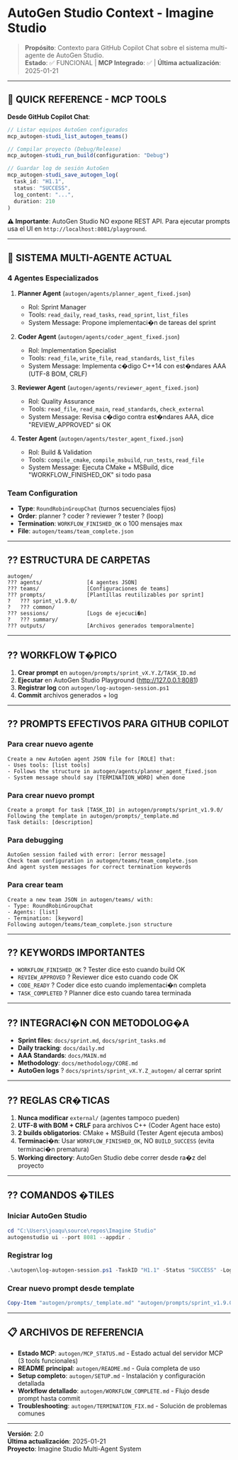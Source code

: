 ﻿# AutoGen Studio Context - Imagine Studio

> **Propósito**: Contexto para GitHub Copilot Chat sobre el sistema multi-agente de AutoGen Studio.  
> **Estado**: ✅ FUNCIONAL | **MCP Integrado**: ✅ | **Última actualización**: 2025-01-21

---

## 🚀 QUICK REFERENCE - MCP TOOLS

**Desde GitHub Copilot Chat**:
```typescript
// Listar equipos AutoGen configurados
mcp_autogen-studi_list_autogen_teams()

// Compilar proyecto (Debug/Release)
mcp_autogen-studi_run_build(configuration: "Debug")

// Guardar log de sesión AutoGen
mcp_autogen-studi_save_autogen_log(
  task_id: "H1.1",
  status: "SUCCESS",
  log_content: "...",
  duration: 210
)
```

**⚠️ Importante**: AutoGen Studio NO expone REST API. Para ejecutar prompts usa el UI en `http://localhost:8081/playground`.

---

## 🤖 SISTEMA MULTI-AGENTE ACTUAL

### **4 Agentes Especializados**

1. **Planner Agent** (`autogen/agents/planner_agent_fixed.json`)
   - Rol: Sprint Manager
   - Tools: `read_daily`, `read_tasks`, `read_sprint`, `list_files`
   - System Message: Propone implementaci�n de tareas del sprint

2. **Coder Agent** (`autogen/agents/coder_agent_fixed.json`)
   - Rol: Implementation Specialist
   - Tools: `read_file`, `write_file`, `read_standards`, `list_files`
   - System Message: Implementa c�digo C++14 con est�ndares AAA (UTF-8 BOM, CRLF)

3. **Reviewer Agent** (`autogen/agents/reviewer_agent_fixed.json`)
   - Rol: Quality Assurance
   - Tools: `read_file`, `read_main`, `read_standards`, `check_external`
   - System Message: Revisa c�digo contra est�ndares AAA, dice "REVIEW_APPROVED" si OK

4. **Tester Agent** (`autogen/agents/tester_agent_fixed.json`)
   - Rol: Build & Validation
   - Tools: `compile_cmake`, `compile_msbuild`, `run_tests`, `read_file`
   - System Message: Ejecuta CMake + MSBuild, dice "WORKFLOW_FINISHED_OK" si todo pasa

### **Team Configuration**

- **Type**: `RoundRobinGroupChat` (turnos secuenciales fijos)
- **Order**: planner ? coder ? reviewer ? tester ? (loop)
- **Termination**: `WORKFLOW_FINISHED_OK` o 100 mensajes max
- **File**: `autogen/teams/team_complete.json`

---

## ?? ESTRUCTURA DE CARPETAS

```
autogen/
??? agents/              [4 agentes JSON]
??? teams/               [Configuraciones de teams]
??? prompts/             [Plantillas reutilizables por sprint]
?   ??? sprint_v1.9.0/
?   ??? common/
??? sessions/            [Logs de ejecuci�n]
?   ??? summary/
??? outputs/             [Archivos generados temporalmente]
```

---

## ?? WORKFLOW T�PICO

1. **Crear prompt** en `autogen/prompts/sprint_vX.Y.Z/TASK_ID.md`
2. **Ejecutar** en AutoGen Studio Playground (http://127.0.0.1:8081)
3. **Registrar log** con `autogen/log-autogen-session.ps1`
4. **Commit** archivos generados + log

---

## ?? PROMPTS EFECTIVOS PARA GITHUB COPILOT

### **Para crear nuevo agente**
```
Create a new AutoGen agent JSON file for [ROLE] that:
- Uses tools: [list tools]
- Follows the structure in autogen/agents/planner_agent_fixed.json
- System message should say [TERMINATION_WORD] when done
```

### **Para crear nuevo prompt**
```
Create a prompt for task [TASK_ID] in autogen/prompts/sprint_v1.9.0/
Following the template in autogen/prompts/_template.md
Task details: [description]
```

### **Para debugging**
```
AutoGen session failed with error: [error message]
Check team configuration in autogen/teams/team_complete.json
And agent system messages for correct termination keywords
```

### **Para crear team**
```
Create a new team JSON in autogen/teams/ with:
- Type: RoundRobinGroupChat
- Agents: [list]
- Termination: [keyword]
Following autogen/teams/team_complete.json structure
```

---

## ?? KEYWORDS IMPORTANTES

- `WORKFLOW_FINISHED_OK` ? Tester dice esto cuando build OK
- `REVIEW_APPROVED` ? Reviewer dice esto cuando code OK
- `CODE_READY` ? Coder dice esto cuando implementaci�n completa
- `TASK_COMPLETED` ? Planner dice esto cuando tarea terminada

---

## ?? INTEGRACI�N CON METODOLOG�A

- **Sprint files**: `docs/sprint.md`, `docs/sprint_tasks.md`
- **Daily tracking**: `docs/daily.md`
- **AAA Standards**: `docs/MAIN.md`
- **Methodology**: `docs/methodology/CORE.md`
- **AutoGen logs** ? `docs/sprints/sprint_vX.Y.Z_autogen/` al cerrar sprint

---

## ?? REGLAS CR�TICAS

1. **Nunca modificar** `external/` (agentes tampoco pueden)
2. **UTF-8 with BOM + CRLF** para archivos C++ (Coder Agent hace esto)
3. **2 builds obligatorios**: CMake + MSBuild (Tester Agent ejecuta ambos)
4. **Terminaci�n**: Usar `WORKFLOW_FINISHED_OK`, NO `BUILD_SUCCESS` (evita terminaci�n prematura)
5. **Working directory**: AutoGen Studio debe correr desde ra�z del proyecto

---

## ?? COMANDOS �TILES

### Iniciar AutoGen Studio
```powershell
cd "C:\Users\joaqu\source\repos\Imagine Studio"
autogenstudio ui --port 8081 --appdir .
```

### Registrar log
```powershell
.\autogen\log-autogen-session.ps1 -TaskID "H1.1" -Status "SUCCESS" -LogContent "..." -Duration 210
```

### Crear nuevo prompt desde template
```powershell
Copy-Item "autogen/prompts/_template.md" "autogen/prompts/sprint_v1.9.0/H1.X.md"
```

---

## 📋 ARCHIVOS DE REFERENCIA

- **Estado MCP**: `autogen/MCP_STATUS.md` - Estado actual del servidor MCP (3 tools funcionales)
- **README principal**: `autogen/README.md` - Guía completa de uso
- **Setup completo**: `autogen/SETUP.md` - Instalación y configuración detallada
- **Workflow detallado**: `autogen/WORKFLOW_COMPLETE.md` - Flujo desde prompt hasta commit
- **Troubleshooting**: `autogen/TERMINATION_FIX.md` - Solución de problemas comunes

---

**Versión**: 2.0  
**Última actualización**: 2025-01-21  
**Proyecto**: Imagine Studio Multi-Agent System
